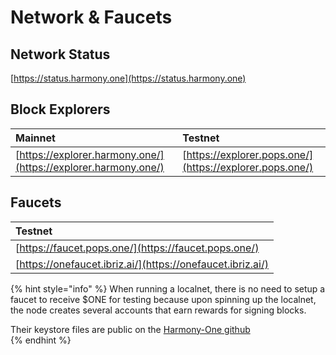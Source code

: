 # Network & Faucets

## Network Status

[https://status.harmony.one](https://status.harmony.one)

## Block Explorers

| Mainnet | Testnet |
| :--- | :--- |
| [https://explorer.harmony.one/](https://explorer.harmony.one/) | [https://explorer.pops.one/](https://explorer.pops.one/) |

## Faucets

| Testnet |
| :--- |
| [https://faucet.pops.one/](https://faucet.pops.one/) |
| [https://onefaucet.ibriz.ai/](https://onefaucet.ibriz.ai/) |


{% hint style="info" %}
When running a localnet, there is no need to setup a faucet to receive $ONE for testing because upon spinning up the localnet, the node creates several accounts that earn rewards for signing blocks.


Their keystore files are public on the [Harmony-One github](https://github.com/harmony-one/harmony/tree/main/.hmy/keystore)  
{% endhint %}
